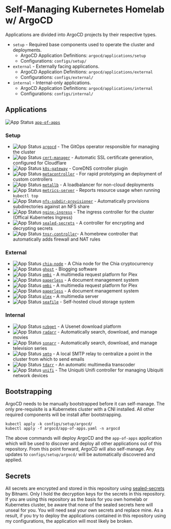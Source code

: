 # Self-Managing Kubernetes Homelab w/ ArgoCD


Applications are divided into ArgoCD projects by their respective types.

- `setup` - Required base components used to operate the cluster and deployments.
  - ArgoCD Application Definitions: `argocd/applications/setup`
  - Configurations: `configs/setup/`
- `external` - Externally facing applications.
  - ArgoCD Application Definitions: `argocd/applications/external`
  - Configurations: `configs/external/`
- `internal` - Internal-only applications.
  - ArgoCD Application Definitions: `argocd/applications/internal`
  - Configurations: `configs/internal/`

## Applications

![App Status](https://api.homelab.local/api/badge?name=app-of-apps&revision=true) [`app-of-apps`](argocd/app-of-apps.yaml)

### Setup

- ![App Status](https://api.homelab.local/api/badge?name=argocd&revision=true) [`argocd`](https://argoproj.github.io/cd/) - The GitOps operator responsible for managing the cluster
- ![App Status](https://api.homelab.local/api/badge?name=cert-manager&revision=true) [`cert-manager`](https://cert-manager.io/) - Automatic SSL certificate generation, configured for Cloudflare
- ![App Status](https://api.homelab.local/api/badge?name=k8s-gateway&revision=true) [`k8s-gateway`](https://github.com/ori-edge/k8s_gateway) - CoreDNS controller plugin
- ![App Status](https://api.homelab.local/api/badge?name=metacontroller&revision=true) [`metacontroller`](https://metacontroller.github.io/metacontroller/intro.html) - For rapid prototyping an deployment of custom controllers
- ![App Status](https://api.homelab.local/api/badge?name=metallb&revision=true) [`metallb`](https://metallb.universe.tf/) - A loadbalancer for non-cloud deployments
- ![App Status](https://api.homelab.local/api/badge?name=metrics-server&revision=true) [`metrics-server`](https://github.com/kubernetes-sigs/metrics-server) - Reports resource usage when running `kubectl top`
- ![App Status](https://api.homelab.local/api/badge?name=nfs-subdir-provisioner&revision=true) [`nfs-subdir-provisioner`](https://github.com/kubernetes-sigs/nfs-subdir-external-provisioner) - Automatically provisions subdirectories against an NFS share
- ![App Status](https://api.homelab.local/api/badge?name=nginx-ingress&revision=true) [`nginx-ingress`](https://github.com/kubernetes/ingress-nginx) - The ingress controller for the cluster (Offical Kubernetes Ingress)
- ![App Status](https://api.homelab.local/api/badge?name=sealed-secrets&revision=true) [`sealed-secrets`](https://github.com/bitnami-labs/sealed-secrets) - A controller for encrypting and decrypting secrets
- ![App Status](https://api.homelab.local/api/badge?name=tnsr-controller&revision=true) [`tnsr-controller`](https://github.com/noahburrell0/tnsr-controller)- A homebrew controller that automatically adds firewall and NAT rules

### External

- ![App Status](https://api.homelab.local/api/badge?name=chia-node&revision=true) [`chia-node`](https://github.com/Chia-Network/chia-docker) - A Chia node for the Chia cryptocurrency
- ![App Status](https://api.homelab.local/api/badge?name=ghost&revision=true) [`ghost`](https://ghost.org/) - Blogging software
- ![App Status](https://api.homelab.local/api/badge?name=ombi&revision=true) [`ombi`](https://ombi.io/) - A multimedia request platform for Plex
- ![App Status](https://api.homelab.local/api/badge?name=paperless&revision=true) [`paperless`](https://docs.paperless-ngx.com/) - A document management system
- ![App Status](https://api.homelab.local/api/badge?name=ombi&revision=true) [`ombi`](https://ombi.io/) - A multimedia request platform for Plex
- ![App Status](https://api.homelab.local/api/badge?name=paperless&revision=true) [`paperless`](https://docs.paperless-ngx.com/) - A document management system
- ![App Status](https://api.homelab.local/api/badge?name=plex&revision=true) [`plex`](https://www.plex.tv/) - A multimedia server
- ![App Status](https://api.homelab.local/api/badge?name=seafile&revision=true) [`seafile`](https://www.seafile.com/) - Self-hosted cloud storage system

### Internal

- ![App Status](https://api.homelab.local/api/badge?name=nzbget&revision=true) [`nzbget`](https://nzbget.net/) - A Usenet download platform
- ![App Status](https://api.homelab.local/api/badge?name=radarr&revision=true) [`radarr`](https://radarr.video/) - Automatically search, download, and manage movies
- ![App Status](https://api.homelab.local/api/badge?name=sonarr&revision=true) [`sonarr`](https://sonarr.tv/) - Automatically search, download, and manage television series
- ![App Status](https://api.homelab.local/api/badge?name=smtp&revision=true) [`smtp`](https://github.com/djjudas21/smtp-relay) - A local SMTP relay to centralize a point in the cluster from which to send emails
- ![App Status](https://api.homelab.local/api/badge?name=tdarr&revision=true) [`tdarr`](https://tdarr.io/) - An automatic multimedia transcoder
- ![App Status](https://api.homelab.local/api/badge?name=unifi&revision=true) [`unifi`](https://www.ui.com/download/unifi/) - The Uniquiti Unifi controller for managing Ubiquiti network devices

## Bootstrapping

ArgoCD needs to be manually bootstrapped before it can self-manage. The only pre-requisite is a Kubernetes cluster with a CNI installed. All other required components will be install after bootstrapping.

```
kubectl apply -k configs/setup/argocd/
kubectl apply -f argocd/app-of-apps.yaml -n argocd
```

The above commands will deploy ArgoCD and the `app-of-apps` application which will be used to discover and deploy all other applications out of this repository. From this point forward, ArgoCD will also self-manage. Any updates to `configs/setup/argocd/` will be automatically discovered and applied.

## Secrets

All secrets are encrypted and stored in this repository using [sealed-secrets](https://github.com/bitnami-labs/sealed-secrets) by Bitnami. Only I hold the decryption keys for the secrets in this repository. If you are using this repository as the basis for you own homelab or Kubernetes cluster, be aware that none of the sealed secrets here will unseal for you. You will need seal your own secrets and replace mine. As a result, if you try to deploy the applications contained in this repository using my configurations, the application will most likely be broken.


